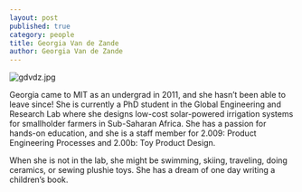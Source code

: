 ```yaml
---
layout: post
published: true
category: people
title: Georgia Van de Zande
author: Georgia Van de Zande
---
```

![gdvdz.jpg]({{site.baseurl}}/assets/gdvdz.jpg)

Georgia came to MIT as an undergrad in 2011, and she hasn’t been able to leave since! She is currently a PhD student in the Global Engineering and Research Lab where she designs low-cost solar-powered irrigation systems for smallholder farmers in Sub-Saharan Africa. She has a passion for hands-on education, and she is a staff member for 2.009: Product Engineering Processes and 2.00b: Toy Product Design.

When she is not in the lab, she might be swimming, skiing, traveling, doing ceramics, or sewing plushie toys. She has a dream of one day writing a children’s book.